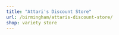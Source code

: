 ```yaml
---
title: "Attari's Discount Store"
url: /birmingham/attaris-discount-store/
shop: variety store
---
```

